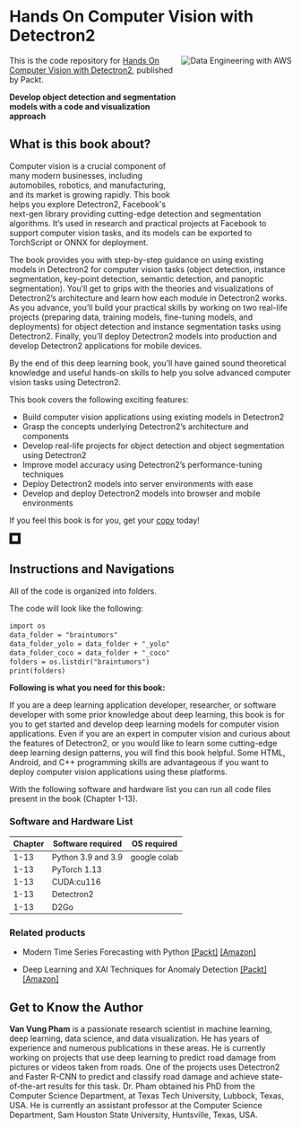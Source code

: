 # Hands On Computer Vision with Detectron2

<a href="https://www.amazon.com/Hands-Computer-Vision-Detectron2-visualization-ebook/dp/B0BT7ZTLB2"><img src="https://m.media-amazon.com/images/I/511vT1ORLnL.jpg" alt="Data Engineering with AWS" height="256px" align="right"></a>

This is the code repository for [Hands On Computer Vision with Detectron2](https://www.amazon.com/Hands-Computer-Vision-Detectron2-visualization-ebook/dp/B0BT7ZTLB2), published by Packt.

**Develop object detection and segmentation models with a code and visualization approach**

## What is this book about?

Computer vision is a crucial component of many modern businesses, including automobiles, robotics, and manufacturing, and its market is growing rapidly. This book helps you explore Detectron2, Facebook's next-gen library providing cutting-edge detection and segmentation algorithms. It’s used in research and practical projects at Facebook to support computer vision tasks, and its models can be exported to TorchScript or ONNX for deployment.

The book provides you with step-by-step guidance on using existing models in Detectron2 for computer vision tasks (object detection, instance segmentation, key-point detection, semantic detection, and panoptic segmentation). You’ll get to grips with the theories and visualizations of Detectron2’s architecture and learn how each module in Detectron2 works. As you advance, you’ll build your practical skills by working on two real-life projects (preparing data, training models, fine-tuning models, and deployments) for object detection and instance segmentation tasks using Detectron2. Finally, you’ll deploy Detectron2 models into production and develop Detectron2 applications for mobile devices.

By the end of this deep learning book, you’ll have gained sound theoretical knowledge and useful hands-on skills to help you solve advanced computer vision tasks using Detectron2.

This book covers the following exciting features: 
* Build computer vision applications using existing models in Detectron2
* Grasp the concepts underlying Detectron2’s architecture and components
* Develop real-life projects for object detection and object segmentation using Detectron2
* Improve model accuracy using Detectron2’s performance-tuning techniques
* Deploy Detectron2 models into server environments with ease
* Develop and deploy Detectron2 models into browser and mobile environments

If you feel this book is for you, get your [copy](https://www.amazon.com/Hands-Computer-Vision-Detectron2-visualization-ebook/dp/B0BT7ZTLB2) today!

<a href="https://www.amazon.com/Hands-Computer-Vision-Detectron2-visualization-ebook/dp/B0BT7ZTLB2"><img src="https://raw.githubusercontent.com/PacktPublishing/GitHub/master/GitHub.png" alt="https://www.packtpub.com/" border="5" /></a>

## Instructions and Navigations
All of the code is organized into folders.

The code will look like the following:
```
import os
data_folder = "braintumors"
data_folder_yolo = data_folder + "_yolo"
data_folder_coco = data_folder + "_coco"
folders = os.listdir("braintumors")
print(folders)
```

**Following is what you need for this book:**

If you are a deep learning application developer, researcher, or software developer with some prior knowledge about deep learning, this book is for you to get started and develop deep learning models for computer vision applications. Even if you are an expert in computer vision and curious about the features of Detectron2, or you would like to learn some cutting-edge deep learning design patterns, you will find this book helpful. Some HTML, Android, and C++ programming skills are advantageous if you want to deploy computer vision applications using these platforms.

With the following software and hardware list you can run all code files present in the book (Chapter 1-13).

### Software and Hardware List

| Chapter  | Software required                                                                    | OS required                        |
| -------- | -------------------------------------------------------------------------------------| -----------------------------------|
|  	1-13   |   	Python 3.9 and 3.9                                  			  |google colab | 		
|  	1-13   |   	PyTorch 1.13                                  			  | | 		
|  	1-13   |   	CUDA:cu116                                  			  | | 		
|  	1-13   |   	Detectron2                                  			  | | 		
|  	1-13   |   	D2Go                                  			  | | 		




### Related products <Other books you may enjoy>
* Modern Time Series Forecasting with Python  [[Packt]](https://www.packtpub.com/product/modern-time-series-forecasting-with-python/9781803246802) [[Amazon]](https://www.amazon.com/Modern-Time-Forecasting-Python-industry-ready-ebook/dp/B0BHJ9ZX4Q/ref=sr_1_1?keywords=Modern+Time+Series+Forecasting+with+Python&s=digital-text&sr=1-1)
  
* Deep Learning and XAI Techniques for Anomaly Detection [[Packt]](https://www.packtpub.com/product/deep-learning-and-xai-techniques-for-anomaly-detection/9781804617755) [[Amazon]](https://www.amazon.com/Deep-Learning-Techniques-Anomaly-Detection/dp/180461775X/ref=tmm_pap_swatch_0?_encoding=UTF8&sr=1-1)
  
## Get to Know the Author
**Van Vung Pham** is a passionate research scientist in machine learning, deep learning, data science, and data visualization. He has years of experience and numerous publications in these areas. He is currently working on projects that use deep learning to predict road damage from pictures or videos taken from roads. One of the projects uses Detectron2 and Faster R-CNN to predict and classify road damage and achieve state-of-the-art results for this task. Dr. Pham obtained his PhD from the Computer Science Department, at Texas Tech University, Lubbock, Texas, USA. He is currently an assistant professor at the Computer Science Department, Sam Houston State University, Huntsville, Texas, USA.
